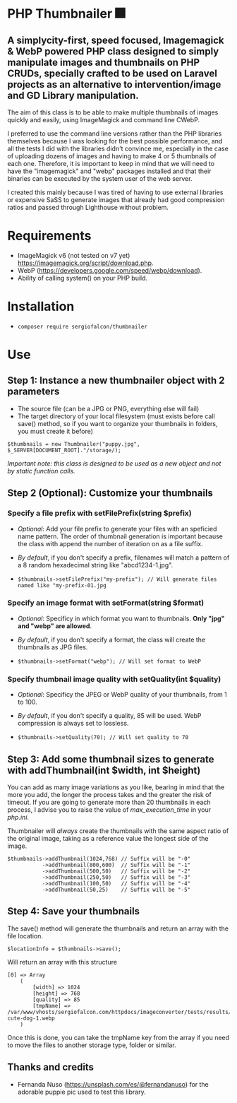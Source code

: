 # PHP Thumbnailer 🎆

## A simplycity-first, speed focused, Imagemagick &amp; WebP powered PHP class designed to simply manipulate images and thumbnails on PHP CRUDs, specially crafted to be used on Laravel projects as an alternative to intervention/image and GD Library manipulation.

The aim of this class is to be able to make multiple thumbnails of images quickly and easily, using ImageMagick and command line CWebP. 

I preferred to use the command line versions rather than the PHP libraries themselves because I was looking for the best possible performance, and all the tests I did with the libraries didn't convince me, especially in the case of uploading dozens of images and having to make 4 or 5 thumbnails of each one. Therefore, it is important to keep in mind that we will need to have the "imagemagick" and "webp" packages installed and that their binaries can be executed by the system user of the web server.

I created this mainly because I was tired of having to use external libraries or expensive SaSS to generate images that already had good compression ratios and passed through Lighthouse without problem.

# Requirements

- ImageMagick v6 (not tested on v7 yet) https://imagemagick.org/script/download.php.
- WebP (https://developers.google.com/speed/webp/download).
- Ability of calling system() on your PHP build.

# Installation

- ```composer require sergiofalcon/thumbnailer```

# Use 

## Step 1: Instance a new thumbnailer object with 2 parameters

- The source file (can be a JPG or PNG, everything else will fail)
- The target directory of your local filesystem (must exists before call save() method, so if you want to organize your thumbnails in folders, you must create it before)

```
$thumbnails = new Thumbnailer("puppy.jpg", $_SERVER[DOCUMENT_ROOT]."/storage/);
```

_Important note: this class is designed to be used as a new object and not by static function calls._

## Step 2 (Optional): Customize your thumbnails

### Specify a file prefix with setFilePrefix(string $prefix)

- _Optional_: Add your file prefix to generate your files with an speficied name pattern. The order of thumbnail generation is important because the class with append the number of iteration on as a file suffix.

- _By default_, if you don't specify a prefix, filenames will match a pattern of a 8 random hexadecimal string like "abcd1234-1.jpg".

- ```$thumbnails->setFilePrefix("my-prefix"); // Will generate files named like "my-prefix-01.jpg```

### Specify an image format with setFormat(string $format)

- _Optional_: Specificy in which format you want to thumbnails. **Only "jpg" and "webp" are allowed**.

- _By default_, if you don't specify a format, the class will create the thumbnails as JPG files.

- ```$thumbnails->setFormat("webp"); // Will set format to WebP```

### Specify thumbnail image quality with setQuality(int $quality)

- _Optional_: Specificy the JPEG or WebP quality of your thumbnails, from 1 to 100. 

- _By default_, if you don't specify a quality, 85 will be used. WebP compression is always set to lossless.

- ```$thumbnails->setQuality(70); // Will set quality to 70```

## Step 3: Add some thumbnail sizes to generate with addThumbnail(int $width, int $height)

You can add as many image variations as you like, bearing in mind that the more you add, the longer the process takes and the greater the risk of timeout. If you are going to generate more than 20 thumbnails in each process, I advise you to raise the value of _max_execution_time_ in your _php.ini_.

Thumbnailer will _always_ create the thumbnails with the same aspect ratio of the original image, taking as a reference value the longest side of the image.

```
$thumbnails->addThumbnail(1024,768) // Suffix will be "-0"
           ->addThumbnail(800,600)  // Suffix will be "-1"
           ->addThumbnail(500,50)   // Suffix will be "-2"
           ->addThumbnail(250,50)   // Suffix will be "-3"
           ->addThumbnail(100,50)   // Suffix will be "-4"
           ->addThumbnail(50,25)    // Suffix will be "-5"
```

## Step 4: Save your thumbnails

The save() method will generate the thumbnails and return an array with the file location.

```
$locationInfo = $thumbnails->save();
```

Will return an array with this structure
```
[0] => Array
    (
        [width] => 1024
        [height] => 768
        [quality] => 85
        [tmpName] => /var/www/vhosts/sergiofalcon.com/httpdocs/imageconverter/tests/results/very-cute-dog-1.webp
    )
```

Once this is done, you can take the tmpName key from the array if you need to move the files to another storage type, folder or similar.

## Thanks and credits

- Fernanda Nuso (https://unsplash.com/es/@fernandanuso) for the adorable puppie pic used to test this library.
